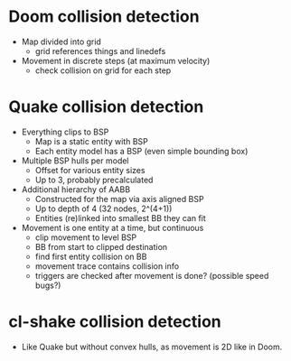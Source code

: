 # Doom collision detection

  * Map divided into grid
    - grid references things and linedefs
  * Movement in discrete steps (at maximum velocity)
    - check collision on grid for each step


# Quake collision detection

  * Everything clips to BSP
    - Map is a static entity with BSP
    - Each entity model has a BSP (even simple bounding box)
  * Multiple BSP hulls per model
    - Offset for various entity sizes
    - Up to 3, probably precalculated
  * Additional hierarchy of AABB
    - Constructed for the map via axis aligned BSP
    - Up to depth of 4 (32 nodes, 2^(4+1))
    - Entities (re)linked into smallest BB they can fit
  * Movement is one entity at a time, but continuous
    - clip movement to level BSP
    - BB from start to clipped destination
    - find first entity collision on BB
    - movement trace contains collision info
    - triggers are checked after movement is done? (possible speed bugs?)


# cl-shake collision detection

  * Like Quake but without convex hulls, as movement is 2D like in Doom.
